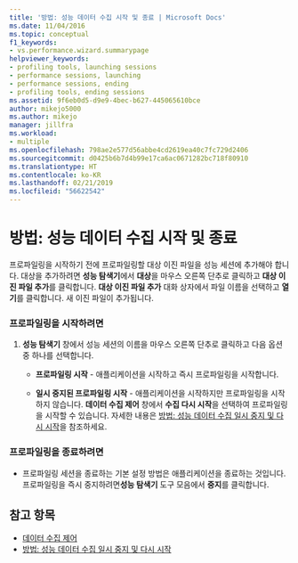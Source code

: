 ```yaml
---
title: '방법: 성능 데이터 수집 시작 및 종료 | Microsoft Docs'
ms.date: 11/04/2016
ms.topic: conceptual
f1_keywords:
- vs.performance.wizard.summarypage
helpviewer_keywords:
- profiling tools, launching sessions
- performance sessions, launching
- performance sessions, ending
- profiling tools, ending sessions
ms.assetid: 9f6eb0d5-d9e9-4bec-b627-445065610bce
author: mikejo5000
ms.author: mikejo
manager: jillfra
ms.workload:
- multiple
ms.openlocfilehash: 798ae2e577d56abbe4cd2619ea40c7fc729d2406
ms.sourcegitcommit: d0425b6b7d4b99e17ca6ac0671282bc718f80910
ms.translationtype: HT
ms.contentlocale: ko-KR
ms.lasthandoff: 02/21/2019
ms.locfileid: "56622542"
---
```

# <a name="how-to-start-and-end-performance-data-collection"></a>방법: 성능 데이터 수집 시작 및 종료
프로파일링을 시작하기 전에 프로파일링할 대상 이진 파일을 성능 세션에 추가해야 합니다. 대상을 추가하려면 **성능 탐색기**에서 **대상**을 마우스 오른쪽 단추로 클릭하고 **대상 이진 파일 추가**를 클릭합니다. **대상 이진 파일 추가** 대화 상자에서 파일 이름을 선택하고 **열기**를 클릭합니다. 새 이진 파일이 추가됩니다.

### <a name="to-start-profiling"></a>프로파일링을 시작하려면

1.  **성능 탐색기** 창에서 성능 세션의 이름을 마우스 오른쪽 단추로 클릭하고 다음 옵션 중 하나를 선택합니다.

    -   **프로파일링 시작** - 애플리케이션을 시작하고 즉시 프로파일링을 시작합니다.

    -   **일시 중지된 프로파일링 시작** - 애플리케이션을 시작하지만 프로파일링을 시작하지 않습니다. **데이터 수집 제어** 창에서 **수집 다시 시작**을 선택하여 프로파일링을 시작할 수 있습니다. 자세한 내용은 [방법: 성능 데이터 수집 일시 중지 및 다시 시작](../profiling/how-to-pause-and-resume-performance-data-collection.md)을 참조하세요.

### <a name="to-end-profiling"></a>프로파일링을 종료하려면

-   프로파일링 세션을 종료하는 기본 설정 방법은 애플리케이션을 종료하는 것입니다. 프로파일링을 즉시 중지하려면**성능 탐색기** 도구 모음에서 **중지**를 클릭합니다.

## <a name="see-also"></a>참고 항목
- [데이터 수집 제어](../profiling/controlling-data-collection.md)
- [방법: 성능 데이터 수집 일시 중지 및 다시 시작](../profiling/how-to-pause-and-resume-performance-data-collection.md)